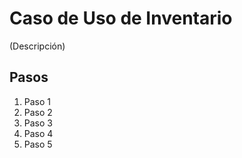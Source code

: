 # Caso de Uso de Inventario

(Descripción)

## Pasos

1. Paso 1
2. Paso 2
3. Paso 3
4. Paso 4
5. Paso 5
